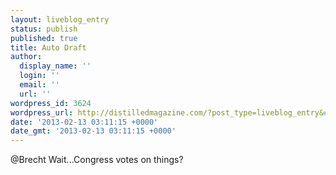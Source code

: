 ```yaml
---
layout: liveblog_entry
status: publish
published: true
title: Auto Draft
author:
  display_name: ''
  login: ''
  email: ''
  url: ''
wordpress_id: 3624
wordpress_url: http://distilledmagazine.com/?post_type=liveblog_entry&#038;p=3624
date: '2013-02-13 03:11:15 +0000'
date_gmt: '2013-02-13 03:11:15 +0000'
---
```

<p>@Brecht Wait...Congress votes on things?</p>
